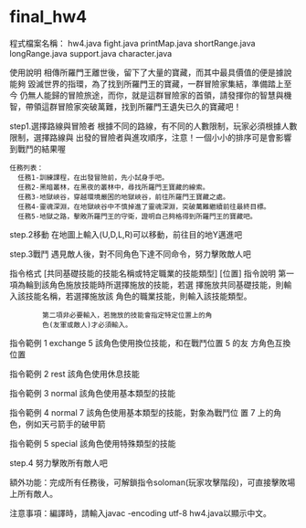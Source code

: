 # final_hw4
程式檔案名稱：
  hw4.java
  fight.java
  printMap.java
  shortRange.java
  longRange.java
  support.java
  character.java

使用說明
  相傳所羅門王離世後，留下了大量的寶藏，而其中最具價值的便是據說能夠
毀滅世界的指環，為了找到所羅門王的寶藏，一群冒險家集結，準備踏上至今
仍無人能歸的冒險旅途，而你，就是這群冒險家的首領，請發揮你的智慧與機
智，帶領這群冒險家突破萬難，找到所羅門王遺失已久的寶藏吧！

  step1.選擇路線與冒險者
  根據不同的路線，有不同的人數限制，玩家必須根據人數限制，選擇路線與
  出發的冒險者與進攻順序，注意！一個小小的排序可是會影響到戰鬥的結果喔

    任務列表：
      任務1-訓練課程，在出發冒險前，先小試身手吧。
      任務2-黑暗叢林，在黑夜的叢林中，尋找所羅門王寶藏的線索。
      任務3-地獄峽谷，穿越環境嚴困的地獄峽谷，前往所羅門王寶藏之處。
      任務4-靈魂深淵，在地獄峽谷中不慎掉進了靈魂深淵，突破萬難繼續前往最終目標。
      任務5-地獄之路，擊敗所羅門王的守衛，證明自己夠格得到所羅門王的寶藏吧。

  step.2移動
  在地圖上輸入(U,D,L,R)可以移動，前往目的地Y邁進吧

  step.3戰鬥
  遇見敵人後，對不同角色下達不同命令，努力擊敗敵人吧

   指令格式 [共同基礎技能的技能名稱或特定職業的技能類型] [位置]
   指令說明 第一項為輪到該角色施放技能時所選擇施放的技能，若選
            擇施放共同基礎技能，則輸入該技能名稱，若選擇施放該
            角色的職業技能，則輸入該技能類型。

            第二項非必要輸入，若施放的技能會指定特定位置上的角
            色(友軍或敵人)才必須輸入。

  指令範例 1 exchange 5 該角色使用換位技能，和在戰鬥位置 5 的友
                        方角色互換位置

  指令範例 2 rest       該角色使用休息技能

  指令範例 3 normal     該角色使用基本類型的技能

  指令範例 4 normal 7   該角色使用基本類型的技能，對象為戰鬥位
                        置 7 上的角色，例如天弓箭手的破甲箭

  指令範例 5 special    該角色使用特殊類型的技能

  step.4 努力擊敗所有敵人吧

額外功能：完成所有任務後，可解鎖指令soloman(玩家攻擊階段)，可直接擊敗場上所有敵人。

注意事項：編譯時，請輸入javac -encoding utf-8 hw4.java以顯示中文。

